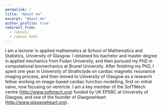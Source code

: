 ```yaml
---
permalink: /
title: "About me"
excerpt: "About me"
author_profile: true
redirect_from:
  - /about/
  - /about.html
---
```


I am a lecturer in applied mathematics at School of Mathematics and Statistics, University of Glasgow. I obtained his bachelor and master degree in applied mechanics from Fudan University, and then pursued my PhD in computational biomechanics at Brunel University. After finishing my PhD, I spent one year in University of Strathclyde on cardiac magnetic resonance imaging process, and then moved to University of Glasgow  as a research fellow working on
image-based cardiac function modelling, first on mitral valve, now focusing on ventricle. I am a key member of the SofTMech centre (http://www.softmech.org)  funded by UK EPSRC at University of Glasgow, and one of the founder of GlasgowHeart (http://www.glasgowheart.org).
